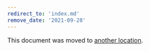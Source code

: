 ```yaml
---
redirect_to: 'index.md'
remove_date: '2021-09-28'
---
```


This document was moved to [another location](index.md).

<!-- This redirect file can be deleted after 2021-09-28. -->
<!-- Before deletion, see: https://docs.gitlab.com/ee/development/documentation/#move-or-rename-a-page -->
